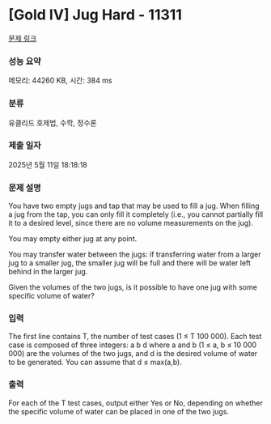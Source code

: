 # [Gold IV] Jug Hard - 11311 

[문제 링크](https://www.acmicpc.net/problem/11311) 

### 성능 요약

메모리: 44260 KB, 시간: 384 ms

### 분류

유클리드 호제법, 수학, 정수론

### 제출 일자

2025년 5월 11일 18:18:18

### 문제 설명

<p>You have two empty jugs and tap that may be used to fill a jug. When filling a jug from the tap, you can only fill it completely (i.e., you cannot partially fill it to a desired level, since there are no volume measurements on the jug).</p>

<p>You may empty either jug at any point.</p>

<p>You may transfer water between the jugs: if transferring water from a larger jug to a smaller jug, the smaller jug will be full and there will be water left behind in the larger jug.</p>

<p>Given the volumes of the two jugs, is it possible to have one jug with some specific volume of water?</p>

### 입력 

 <p>The first line contains T, the number of test cases (1 ≤ T 100 000). Each test case is composed of three integers: a b d where a and b (1 ≤ a, b ≤ 10 000 000) are the volumes of the two jugs, and d is the desired volume of water to be generated. You can assume that d ≤ max(a,b).</p>

### 출력 

 <p>For each of the T test cases, output either Yes or No, depending on whether the specific volume of water can be placed in one of the two jugs.</p>

